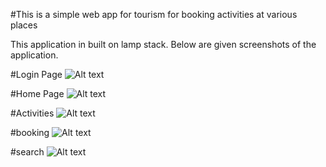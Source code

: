 #This is a simple web app for tourism for booking activities at various places


This application in built on lamp stack. Below are given screenshots of the application.

#Login Page
![Alt text](/home/mridul/Pictures/login.png?raw=true "Title")

#Home Page
![Alt text](/home/mridul/Pictures/home.png?raw=true "Title")

#Activities
![Alt text](/home/mridul/Pictures/activities.png?raw=true "Title")

#booking
![Alt text](/home/mridul/Pictures/bookings.png?raw=true "Title")

#search
![Alt text](/home/mridul/Pictures/search.png?raw=true "Title")








